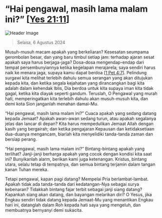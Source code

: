 
# “Hai pengawal, masih lama malam ini?”  [[Yes 21:11](http://alkitab.sabda.org/?Yes%2021:11)]

![Header Image](https://alkitab.app/slice/sunrise.jpg)

> Selasa, 6 Agustus 2024

Musuh-musuh macam apakah yang berkeliaran? Kesesatan seumpama gerombolan besar, dan yang baru timbul setiap jam: terhadap ajaran sesat apakah saya harus berjaga-jaga? Dosa-dosa mengendap-endap dari tempat persembunyiannya ketika kegelapan merajarela; saya sendiri harus naik ke menara jaga, supaya kamu dapat berdoa [[1 Pet 4:7](http://alkitab.sabda.org/?1%20Pet%204:7)]. Pelindung surgawi kita melihat terlebih dahulu semua serangan yang akan ditujukan kepada kita, dan ketika segala kejahatan yang dirancangkan bagi kita adalah dalam kehendak Iblis, Dia berdoa untuk kita supaya iman kita tidak gagal, ketika kita diayak seperti gandum. Teruslah, O Pengawal yang murah hati, memperingatkan kita terlebih dahulu akan musuh-musuh kita, dan demi kota Sion janganlah menahan damai-Mu.

“Hai pengawal, masih lama malam ini?” Cuaca apakah yang sedang datang kepada Jemaat? Apakah awan-awan sedang turun, atau apakah segalanya jelas dan lancar di depan? Kita harus mempedulikan Jemaat Allah dengan kasih yang bergairah; dan ketika pengajaran Kepausan dan ketidaksetiaan dua-duanya mengancam, biarlah kita menyelidiki tanda-tanda zaman dan bersiap perang.

“Hai pengawal, masih lama malam ini?” Bintang-bintang apakah yang terlihat? Janji-janji berharga apakah yang cocok dengan kondisi kita saat ini? Bunyikanlah alarm, berikan kami juga ketenangan. Kristus, bintang utara, selalu tetap di tempatnya, dan semua bintang terjamin dalam tangan kanan Tuhan mereka.

Tetapi pengawal, kapan pagi datang? Mempelai Pria berlambat-lambat. Apakah tidak ada tanda-tanda dari kedatangan-Nya sebagai surya kebenaran? Tidakkah bintang fajar terbit sebagai janji siang datang? Kapankah siang akan datang, dan bayangan melarikan diri? O Yesus, jika Engkau sendiri tidak datang kepada Jemaat-Mu yang menantikan Engkau hari ini, datanglah dalam Roh kepada hati saya yang mengeluh, dan membuatnya bernyanyi demi sukacita.
    